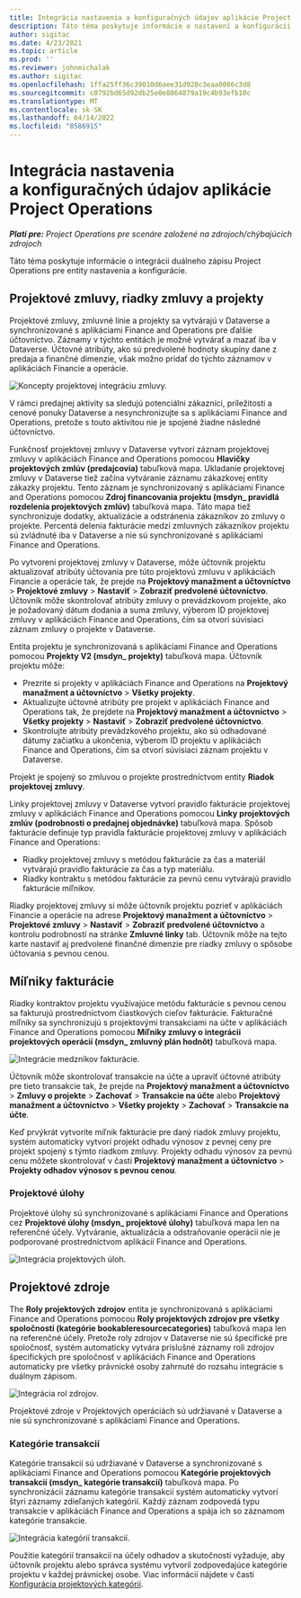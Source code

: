 ```yaml
---
title: Integrácia nastavenia a konfiguračných údajov aplikácie Project Operations
description: Táto téma poskytuje informácie o nastavení a konfigurácii máp duálneho zápisu pre Project Operations.
author: sigitac
ms.date: 4/23/2021
ms.topic: article
ms.prod: ''
ms.reviewer: johnmichalak
ms.author: sigitac
ms.openlocfilehash: 1ffa25ff36c39010d6aee31d928c3eaa0086c3d8
ms.sourcegitcommit: c0792bd65d92db25e0e8864879a19c4b93efb10c
ms.translationtype: MT
ms.contentlocale: sk-SK
ms.lasthandoff: 04/14/2022
ms.locfileid: "8586915"
---
```

# <a name="project-operations-setup-and-configuration-data-integration"></a>Integrácia nastavenia a konfiguračných údajov aplikácie Project Operations

_**Platí pre:** Project Operations pre scenáre založené na zdrojoch/chýbajúcich zdrojoch_

Táto téma poskytuje informácie o integrácii duálneho zápisu Project Operations pre entity nastavenia a konfigurácie.

## <a name="project-contracts-contract-lines-and-projects"></a>Projektové zmluvy, riadky zmluvy a projekty

Projektové zmluvy, zmluvné línie a projekty sa vytvárajú v Dataverse a synchronizované s aplikáciami Finance and Operations pre ďalšie účtovníctvo. Záznamy v týchto entitách je možné vytvárať a mazať iba v Dataverse. Účtovné atribúty, ako sú predvolené hodnoty skupiny dane z predaja a finančné dimenzie, však možno pridať do týchto záznamov v aplikáciách Financie a operácie.

  ![Koncepty projektovej integráciu zmluvy.](./media/1ProjectContract.jpg)

V rámci predajnej aktivity sa sledujú potenciálni zákazníci, príležitosti a cenové ponuky Dataverse a nesynchronizujte sa s aplikáciami Finance and Operations, pretože s touto aktivitou nie je spojené žiadne následné účtovníctvo.

Funkčnosť projektovej zmluvy v Dataverse vytvorí záznam projektovej zmluvy v aplikáciách Finance and Operations pomocou **Hlavičky projektových zmlúv (predajcovia)** tabuľková mapa. Ukladanie projektovej zmluvy v Dataverse tiež začína vytváranie záznamu zákazkovej entity zákazky projektu. Tento záznam je synchronizovaný s aplikáciami Finance and Operations pomocou **Zdroj financovania projektu (msdyn\_ pravidlá rozdelenia projektových zmlúv)** tabuľková mapa. Táto mapa tiež synchronizuje dodatky, aktualizácie a odstránenia zákazníkov zo zmluvy o projekte. Percentá delenia fakturácie medzi zmluvných zákazníkov projektu sú zvládnuté iba v Dataverse a nie sú synchronizované s aplikáciami Finance and Operations.

Po vytvorení projektovej zmluvy v Dataverse, môže účtovník projektu aktualizovať atribúty účtovania pre túto projektovú zmluvu v aplikáciách Financie a operácie tak, že prejde na **Projektový manažment a účtovníctvo** > **Projektové zmluvy** > **Nastaviť** > **Zobraziť predvolené účtovníctvo**. Účtovník môže skontrolovať atribúty zmluvy o prevádzkovom projekte, ako je požadovaný dátum dodania a suma zmluvy, výberom ID projektovej zmluvy v aplikáciách Finance and Operations, čím sa otvorí súvisiaci záznam zmluvy o projekte v Dataverse.

Entita projektu je synchronizovaná s aplikáciami Finance and Operations pomocou **Projekty V2 (msdyn\_ projekty)** tabuľková mapa. Účtovník projektu môže:

  - Prezrite si projekty v aplikáciách Finance and Operations na **Projektový manažment a účtovníctvo** > **Všetky projekty**. 
  - Aktualizujte účtovné atribúty pre projekt v aplikáciách Finance and Operations tak, že prejdete na **Projektový manažment a účtovníctvo** > **Všetky projekty** > **Nastaviť** > **Zobraziť predvolené účtovníctvo**.  
  - Skontrolujte atribúty prevádzkového projektu, ako sú odhadované dátumy začiatku a ukončenia, výberom ID projektu v aplikáciách Finance and Operations, čím sa otvorí súvisiaci záznam projektu v Dataverse.

Projekt je spojený so zmluvou o projekte prostredníctvom entity **Riadok projektovej zmluvy**.

Linky projektovej zmluvy v Dataverse vytvorí pravidlo fakturácie projektovej zmluvy v aplikáciách Finance and Operations pomocou **Linky projektových zmlúv (podrobnosti o predajnej objednávke)** tabuľková mapa. Spôsob fakturácie definuje typ pravidla fakturácie projektovej zmluvy v aplikáciách Finance and Operations:

  - Riadky projektovej zmluvy s metódou fakturácie za čas a materiál vytvárajú pravidlo fakturácie za čas a typ materiálu.
  - Riadky kontraktu s metódou fakturácie za pevnú cenu vytvárajú pravidlo fakturácie míľnikov.

Riadky projektovej zmluvy si môže účtovník projektu pozrieť v aplikáciách Financie a operácie na adrese **Projektový manažment a účtovníctvo** > **Projektové zmluvy** > **Nastaviť** > **Zobraziť predvolené účtovníctvo** a kontrolu podrobností na stránke **Zmluvné linky** tab. Účtovník môže na tejto karte nastaviť aj predvolené finančné dimenzie pre riadky zmluvy o spôsobe účtovania s pevnou cenou.

## <a name="billing-milestones"></a>Míľniky fakturácie

Riadky kontraktov projektu využívajúce metódu fakturácie s pevnou cenou sa fakturujú prostredníctvom čiastkových cieľov fakturácie. Fakturačné míľniky sa synchronizujú s projektovými transakciami na účte v aplikáciách Finance and Operations pomocou **Míľniky zmluvy o integrácii projektových operácií (msdyn\_ zmluvný plán hodnôt)** tabuľková mapa.

  ![Integrácie medzníkov fakturácie.](./media/2Milestones.jpg)

Účtovník môže skontrolovať transakcie na účte a upraviť účtovné atribúty pre tieto transakcie tak, že prejde na **Projektový manažment a účtovníctvo** > **Zmluvy o projekte** > **Zachovať** > **Transakcie na účte** alebo **Projektový manažment a účtovníctvo** > **Všetky projekty** > **Zachovať** > **Transakcie na účte**.

Keď prvýkrát vytvoríte míľnik fakturácie pre daný riadok zmluvy projektu, systém automaticky vytvorí projekt odhadu výnosov z pevnej ceny pre projekt spojený s týmto riadkom zmluvy. Projekty odhadu výnosov za pevnú cenu môžete skontrolovať v časti **Projektový manažment a účtovníctvo** > **Projekty odhadov výnosov s pevnou cenou**.

### <a name="project-tasks"></a>Projektové úlohy

Projektové úlohy sú synchronizované s aplikáciami Finance and Operations cez **Projektové úlohy (msdyn\_ projektové úlohy)** tabuľková mapa len na referenčné účely. Vytváranie, aktualizácia a odstraňovanie operácií nie je podporované prostredníctvom aplikácií Finance and Operations.

  ![Integrácia projektových úloh.](./media/3Tasks.jpg)

## <a name="project-resources"></a>Projektové zdroje

The **Roly projektových zdrojov** entita je synchronizovaná s aplikáciami Finance and Operations pomocou **Roly projektových zdrojov pre všetky spoločnosti (kategórie bookableresourcecategories)** tabuľková mapa len na referenčné účely. Pretože roly zdrojov v Dataverse nie sú špecifické pre spoločnosť, systém automaticky vytvára príslušné záznamy rolí zdrojov špecifických pre spoločnosť v aplikáciách Finance and Operations automaticky pre všetky právnické osoby zahrnuté do rozsahu integrácie s duálnym zápisom.

![Integrácia rol zdrojov.](./media/5Resources.jpg)

Projektové zdroje v Projektových operáciách sú udržiavané v Dataverse a nie sú synchronizované s aplikáciami Finance and Operations.

### <a name="transaction-categories"></a>Kategórie transakcií

Kategórie transakcií sú udržiavané v Dataverse a synchronizované s aplikáciami Finance and Operations pomocou **Kategórie projektových transakcií (msdyn\_ kategórie transakcií)** tabuľková mapa. Po synchronizácii záznamu kategórie transakcií systém automaticky vytvorí štyri záznamy zdieľaných kategórií. Každý záznam zodpovedá typu transakcie v aplikáciách Finance and Operations a spája ich so záznamom kategórie transakcie.

![Integrácia kategórií transakcií.](./media/4TransactionCategories.jpg)

Použitie kategórií transakcií na účely odhadov a skutočností vyžaduje, aby účtovník projektu alebo správca systému vytvoril zodpovedajúce kategórie projektu v každej právnickej osobe. Viac informácií nájdete v časti [Konfigurácia projektových kategórií](../project-accounting/configure-project-categories.md).
